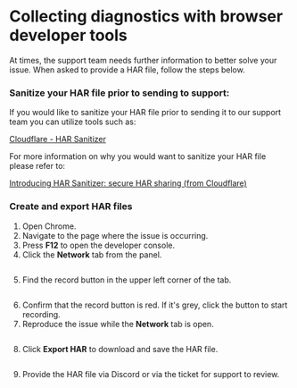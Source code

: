 # Collecting diagnostics with browser developer tools

At times, the support team needs further information to better solve your issue. When asked to provide a HAR file, follow the steps below.

### Sanitize your HAR file prior to sending to support:

If you would like to sanitize your HAR file prior to sending it to our support team you can utilize tools such as:

[Cloudflare - HAR Sanitizer](https://har-sanitizer.pages.dev/)

For more information on why you would want to sanitize your HAR file please refer to:

[Introducing HAR Sanitizer: secure HAR sharing (from Cloudflare)](https://blog.cloudflare.com/introducing-har-sanitizer-secure-har-sharing/)

### Create and export HAR files

1. Open Chrome.
2. Navigate to the page where the issue is occurring.
3. Press **F12** to open the developer console.
4. Click the **Network** tab from the panel.

<figure><img src="../../.gitbook/assets/image (14).png" alt=""><figcaption></figcaption></figure>

5. Find the record button in the upper left corner of the tab.

<figure><img src="../../.gitbook/assets/image (13).png" alt=""><figcaption></figcaption></figure>

6. Confirm that the record button is red. If it's grey, click the button to start recording.
7. Reproduce the issue while the **Network** tab is open.

<figure><img src="../../.gitbook/assets/image (12).png" alt=""><figcaption></figcaption></figure>

8. Click **Export HAR** to download and save the HAR file.

<figure><img src="../../.gitbook/assets/image (11).png" alt=""><figcaption></figcaption></figure>

9. Provide the HAR file via Discord or via the ticket for support to review.
